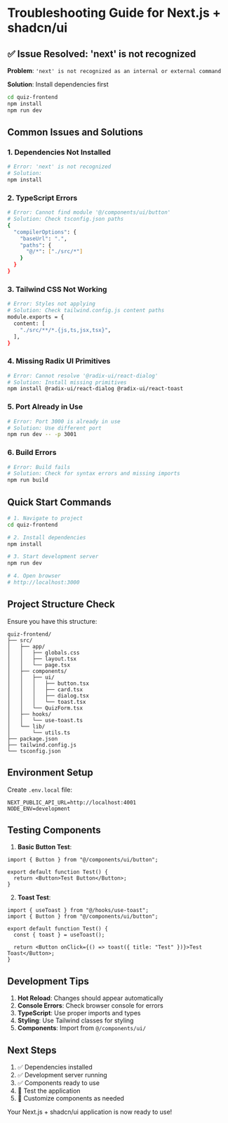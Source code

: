# Troubleshooting Guide for Next.js + shadcn/ui

## ✅ Issue Resolved: 'next' is not recognized

**Problem**: `'next' is not recognized as an internal or external command`

**Solution**: Install dependencies first

```bash
cd quiz-frontend
npm install
npm run dev
```

## Common Issues and Solutions

### 1. **Dependencies Not Installed**

```bash
# Error: 'next' is not recognized
# Solution:
npm install
```

### 2. **TypeScript Errors**

```bash
# Error: Cannot find module '@/components/ui/button'
# Solution: Check tsconfig.json paths
{
  "compilerOptions": {
    "baseUrl": ".",
    "paths": {
      "@/*": ["./src/*"]
    }
  }
}
```

### 3. **Tailwind CSS Not Working**

```bash
# Error: Styles not applying
# Solution: Check tailwind.config.js content paths
module.exports = {
  content: [
    "./src/**/*.{js,ts,jsx,tsx}",
  ],
}
```

### 4. **Missing Radix UI Primitives**

```bash
# Error: Cannot resolve '@radix-ui/react-dialog'
# Solution: Install missing primitives
npm install @radix-ui/react-dialog @radix-ui/react-toast
```

### 5. **Port Already in Use**

```bash
# Error: Port 3000 is already in use
# Solution: Use different port
npm run dev -- -p 3001
```

### 6. **Build Errors**

```bash
# Error: Build fails
# Solution: Check for syntax errors and missing imports
npm run build
```

## Quick Start Commands

```bash
# 1. Navigate to project
cd quiz-frontend

# 2. Install dependencies
npm install

# 3. Start development server
npm run dev

# 4. Open browser
# http://localhost:3000
```

## Project Structure Check

Ensure you have this structure:

```
quiz-frontend/
├── src/
│   ├── app/
│   │   ├── globals.css
│   │   ├── layout.tsx
│   │   └── page.tsx
│   ├── components/
│   │   ├── ui/
│   │   │   ├── button.tsx
│   │   │   ├── card.tsx
│   │   │   ├── dialog.tsx
│   │   │   └── toast.tsx
│   │   └── QuizForm.tsx
│   ├── hooks/
│   │   └── use-toast.ts
│   └── lib/
│       └── utils.ts
├── package.json
├── tailwind.config.js
└── tsconfig.json
```

## Environment Setup

Create `.env.local` file:

```env
NEXT_PUBLIC_API_URL=http://localhost:4001
NODE_ENV=development
```

## Testing Components

1. **Basic Button Test**:

```tsx
import { Button } from "@/components/ui/button";

export default function Test() {
  return <Button>Test Button</Button>;
}
```

2. **Toast Test**:

```tsx
import { useToast } from "@/hooks/use-toast";
import { Button } from "@/components/ui/button";

export default function Test() {
  const { toast } = useToast();

  return <Button onClick={() => toast({ title: "Test" })}>Test Toast</Button>;
}
```

## Development Tips

1. **Hot Reload**: Changes should appear automatically
2. **Console Errors**: Check browser console for errors
3. **TypeScript**: Use proper imports and types
4. **Styling**: Use Tailwind classes for styling
5. **Components**: Import from `@/components/ui/`

## Next Steps

1. ✅ Dependencies installed
2. ✅ Development server running
3. ✅ Components ready to use
4. 🔄 Test the application
5. 🔄 Customize components as needed

Your Next.js + shadcn/ui application is now ready to use!
